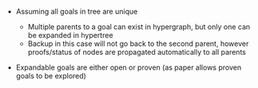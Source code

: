 
- Assuming all goals in tree are unique 
    - Multiple parents to a goal can exist in hypergraph, but only one can be expanded in hypertree
    - Backup in this case will not go back to the second parent, however proofs/status of nodes are propagated 
    automatically to all parents
    
- Expandable goals are either open or proven (as paper allows proven goals to be explored)
